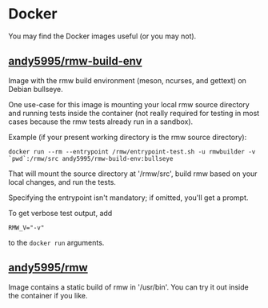 # Docker

You may find the Docker images useful (or you may not).

## [andy5995/rmw-build-env](https://hub.docker.com/repository/docker/andy5995/rmw-build-env)

Image with the rmw build environment (meson, ncurses, and gettext) on
Debian bullseye.

One use-case for this image is mounting your local rmw source
directory and running tests inside the container (not really required
for testing in most cases because the rmw tests already run in a
sandbox).

Example (if your present working directory is the rmw source directory):

    docker run --rm --entrypoint /rmw/entrypoint-test.sh -u rmwbuilder -v `pwd`:/rmw/src andy5995/rmw-build-env:bullseye

That will mount the source directory at '/rmw/src', build rmw based on
your local changes, and run the tests.

Specifying the entrypoint isn't mandatory; if omitted, you'll get a prompt.

To get verbose test output, add

    RMW_V="-v"

to the `docker run` arguments.

## [andy5995/rmw](https://hub.docker.com/repository/docker/andy5995/rmw)

Image contains a static build of rmw in '/usr/bin'. You can try it out
inside the container if you like.
